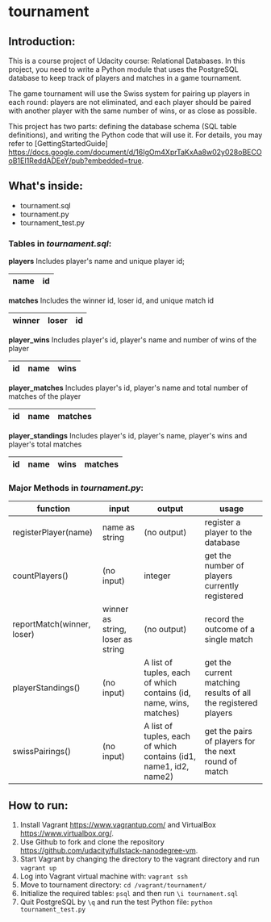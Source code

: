 # tournament
## Introduction: 
  This is a course project of Udacity course: Relational Databases. In this project, you need to write a Python module that uses the PostgreSQL database to keep track of players and matches in a game tournament. 
  
The game tournament will use the Swiss system for pairing up players in each round: players are not eliminated, and each player should be paired with another player with the same number of wins, or as close as possible.

This project has two parts: defining the database schema (SQL table definitions), and writing the Python code that will use it. For details, you may refer to [GettingStartedGuide] https://docs.google.com/document/d/16IgOm4XprTaKxAa8w02y028oBECOoB1EI1ReddADEeY/pub?embedded=true.
## What's inside:
* tournament.sql
* tournament.py
* tournament_test.py
### Tables in *tournament.sql*:
**players**
Includes player's name and unique player id;

name | id
---- | ----

**matches**
Includes the winner id, loser id, and unique match id

winner | loser | id
---- | ---- | ----

**player_wins**
Includes player's id, player's name and number of wins of the player

id | name | wins
---- | ---- | ----

**player_matches**
Includes player's id, player's name and total number of matches of the player

id | name | matches
---- | ---- | ----

**player_standings**
Includes player's id, player's name, player's wins and player's total matches

id | name | wins | matches
---- | ---- | ---- | ----

### Major Methods in *tournament.py*:
function | input  | output | usage
------------ | ------------- |-------------- | ------------- 
registerPlayer(name) | name as string | (no output) | register a player to the database
countPlayers() | (no input) | integer | get the number of players currently registered
reportMatch(winner, loser) | winner as string, loser as string | (no output) | record the outcome of a single match
playerStandings() | (no input) | A list of tuples, each of which contains (id, name, wins, matches) | get the current matching results of all the registered players
swissPairings() | (no input) | A list of tuples, each of which contains (id1, name1, id2, name2) | get the pairs of players for the next round of match

## How to run:
1. Install Vagrant https://www.vagrantup.com/ and VirtualBox https://www.virtualbox.org/.
1. Use Github to fork and clone the repository https://github.com/udacity/fullstack-nanodegree-vm.
1. Start Vagrant by changing the directory to the vagrant directory and run `vagrant up`
1. Log into Vagrant virtual machine with: `vagrant ssh`
1. Move to tournament directory: `cd /vagrant/tournament/`
1. Initialize the required tables: `psql` and then run `\i tournament.sql`
1. Quit PostgreSQL by `\q` and run the test Python file:
`python tournament_test.py`
